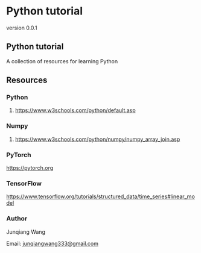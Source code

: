 # Python tutorial 


version 0.0.1

## Python tutorial 

A collection of resources for learning Python


## Resources 


### Python 
1. https://www.w3schools.com/python/default.asp


### Numpy

1. https://www.w3schools.com/python/numpy/numpy_array_join.asp


### PyTorch 
https://pytorch.org


### TensorFlow
https://www.tensorflow.org/tutorials/structured_data/time_series#linear_model


### Author 

Junqiang Wang

Email: junqiangwang333@gmail.com



